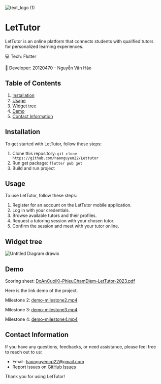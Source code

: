 ![text_logo (1)](https://github.com/haonguyen22/Lettutor/assets/83975213/dea57668-b9dd-4893-9c4d-6de2043bbede)
# LetTutor


LetTutor is an online platform that connects students with qualified tutors for personalized learning experiences.

💻 Tech: Flutter

🧑 Developer: 20120470 - Nguyễn Văn Hào

## Table of Contents

1. [Installation](#installation)
2. [Usage](#usage)
3. [Widget tree](#widget-tree)
4. [Demo](#demo)
5. [Contact Information](#contact-information)

## Installation

To get started with LetTutor, follow these steps:

1. Clone this repository: `git clone https://github.com/haonguyen22/Lettutor`
3. Run get package: `flutter pub get`
4. Build and run project

## Usage

To use LetTutor, follow these steps:

1. Register for an account on the LetTutor mobile application.
2. Log in with your credentials.
3. Browse available tutors and their profiles.
4. Request a tutoring session with your chosen tutor.
5. Confirm the session and meet with your tutor online.

## Widget tree
![Untitled Diagram drawio](https://github.com/haonguyen22/Lettutor/assets/83975213/d83f2aa6-b3f2-428d-a322-80f10d12ed3e)

## Demo
Scoring sheet: [DoAnCuoiKi-PhieuChamDiem-LetTutor-2023.pdf](https://github.com/haonguyen22/Lettutor/files/14060477/DoAnCuoiKi-PhieuChamDiem-LetTutor-2023.pdf)

Here is the link demo of the project.

Milestone 2: [demo-milestone2.mp4](https://studenthcmusedu-my.sharepoint.com/:v:/g/personal/20120470_student_hcmus_edu_vn/EYJIjk-9nqNKjPWT1NMMhJgBd03iIS8p95lxv1NErALdkw?nav=eyJyZWZlcnJhbEluZm8iOnsicmVmZXJyYWxBcHAiOiJPbmVEcml2ZUZvckJ1c2luZXNzIiwicmVmZXJyYWxBcHBQbGF0Zm9ybSI6IldlYiIsInJlZmVycmFsTW9kZSI6InZpZXciLCJyZWZlcnJhbFZpZXciOiJNeUZpbGVzTGlua0NvcHkifX0&e=Gmqv9G)

Milestone 3: [demo-milestone3.mp4](https://studenthcmusedu-my.sharepoint.com/:v:/g/personal/20120470_student_hcmus_edu_vn/EblZ_ySh8BpLiEHVwy8eomABr54NRn2xiq5nZ64GxdvS6w?nav=eyJyZWZlcnJhbEluZm8iOnsicmVmZXJyYWxBcHAiOiJPbmVEcml2ZUZvckJ1c2luZXNzIiwicmVmZXJyYWxBcHBQbGF0Zm9ybSI6IldlYiIsInJlZmVycmFsTW9kZSI6InZpZXciLCJyZWZlcnJhbFZpZXciOiJNeUZpbGVzTGlua0NvcHkifX0&e=Z5vTE3)

Milestone 4: [demo-milestone4.mp4](https://youtu.be/W6brcZR8dCQ)


## Contact Information

If you have any questions, feedbacks, or need assistance, please feel free to reach out to us:

- Email: haonguyencp22@gmail.com
- Report issues on [GitHub Issues]([https://github.com/haonguyen22/Lettutor/issues])

Thank you for using LetTutor!
